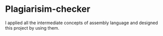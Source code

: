 # Plagiarisim-checker
I applied all the intermediate concepts of assembly language and designed this project by using them.
